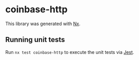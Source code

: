 # coinbase-http

This library was generated with [Nx](https://nx.dev).

## Running unit tests

Run `nx test coinbase-http` to execute the unit tests via [Jest](https://jestjs.io).
